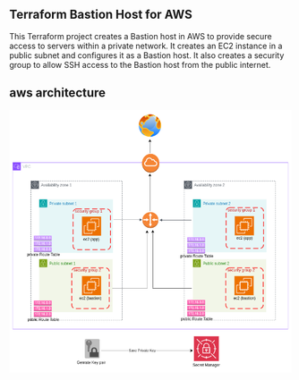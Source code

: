 ## Terraform Bastion Host for AWS
This Terraform project creates a Bastion host in AWS to provide secure access to servers within a private network. It creates an EC2 instance in a public subnet and configures it as a Bastion host. It also creates a security group to allow SSH access to the Bastion host from the public internet.

## aws architecture
![Alt text](terraform-bastion.png)